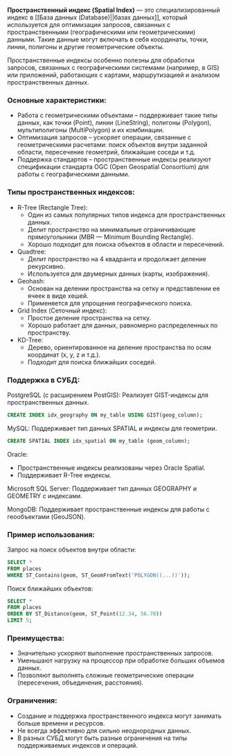 **Пространственный индекс (Spatial Index)** — это специализированный индекс в [[База данных (Database)||базах данных]], который используется для оптимизации запросов, связанных с пространственными (географическими или геометрическими) данными. Такие данные могут включать в себя координаты, точки, линии, полигоны и другие геометрические объекты.

Пространственные индексы особенно полезны для обработки запросов, связанных с географическими системами (например, в GIS) или приложений, работающих с картами, маршрутизацией и анализом пространственных данных.

### Основные характеристики:

- Работа с геометрическими объектами – поддерживает такие типы данных, как точки (Point), линии (LineString), полигоны (Polygon), мультиполигоны (MultiPolygon) и их комбинации.
- Оптимизация запросов – ускоряет операции, связанные с геометрическими расчетами: поиск объектов внутри заданной области, пересечение геометрий, ближайшие соседи и т.д.
- Поддержка стандартов – пространственные индексы реализуют спецификации стандарта OGC (Open Geospatial Consortium) для работы с географическими данными.

### Типы пространственных индексов:

- R-Tree (Rectangle Tree):
	- Один из самых популярных типов индекса для пространственных данных.
	- Делит пространство на минимальные ограничивающие прямоугольники (MBR — Minimum Bounding Rectangle).
	- Хорошо подходит для поиска объектов в области и пересечений.
- Quadtree:
	- Делит пространство на 4 квадранта и продолжает деление рекурсивно.
	- Используется для двумерных данных (карты, изображения).
- Geohash:
	- Основан на делении пространства на сетку и представлении ее ячеек в виде хешей.
	- Применяется для упрощения географического поиска.
- Grid Index (Сеточный индекс):
	- Простое деление пространства на сетку.
	- Хорошо работает для данных, равномерно распределенных по пространству.
- KD-Tree:
	- Дерево, ориентированное на деление пространства по осям координат (x, y, z и т.д.).
	- Подходит для поиска ближайших соседей.

### Поддержка в СУБД:

PostgreSQL (с расширением PostGIS): Реализует GIST-индексы для пространственных данных.
```sql
CREATE INDEX idx_geography ON my_table USING GIST(geog_column);
```
  
MySQL: Поддерживает тип данных SPATIAL и индексы для геометрии.
```sql
CREATE SPATIAL INDEX idx_spatial ON my_table (geom_column);
```
  
Oracle:
- Пространственные индексы реализованы через Oracle Spatial.
- Поддерживает R-Tree индексы.

Microsoft SQL Server: Поддерживает тип данных GEOGRAPHY и GEOMETRY с индексами.

MongoDB: Поддерживает пространственные индексы для работы с геообъектами (GeoJSON).


### Пример использования:

Запрос на поиск объектов внутри области:
```sql
SELECT * 
FROM places 
WHERE ST_Contains(geom, ST_GeomFromText('POLYGON((...))'));
```

Поиск ближайших объектов:
```sql
SELECT * 
FROM places 
ORDER BY ST_Distance(geom, ST_Point(12.34, 56.78)) 
LIMIT 5;
```

### Преимущества:

- Значительно ускоряют выполнение пространственных запросов.
- Уменьшают нагрузку на процессор при обработке больших объемов данных.
- Позволяют выполнять сложные геометрические операции (пересечения, объединения, расстояния).

### Ограничения:

- Создание и поддержка пространственного индекса могут занимать больше времени и ресурсов.
- Не всегда эффективно для сильно неоднородных данных.
- В разных СУБД могут быть разные ограничения на типы поддерживаемых индексов и операций.